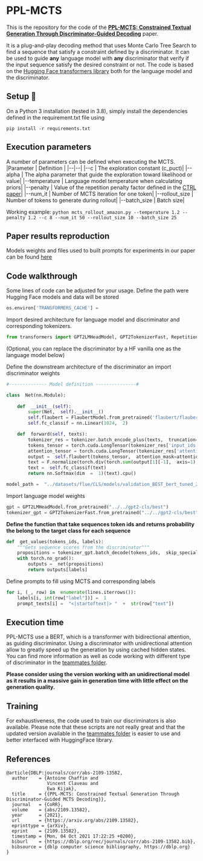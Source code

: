 # PPL-MCTS
This is the repository for the code of the **[PPL-MCTS: Constrained Textual Generation Through Discriminator-Guided Decoding](https://arxiv.org/pdf/2109.13582.pdf)** paper.

It is a plug-and-play decoding method that uses Monte Carlo Tree Search to find a sequence that satisfy a constraint defined by a discriminator. It can be used to guide **any** language model with **any** discriminator that verify if the input sequence satisfy the desired constraint or not.
The code is based on the [Hugging Face transformers library](https://huggingface.co/docs/transformers/index) both for the language model and the discriminator.
## Setup :wrench:
On a Python 3 installation (tested in 3.8), simply install the dependencies defined in the requirement.txt file using

    pip install -r requirements.txt
## Execution parameters
A number of parameters can be defined when executing the MCTS.
|Parameter | Definition |
|--|--|
|\-\-c   |  The exploration constant (c_puct)|
|\-\-alpha   |  The alpha parameter that guide the exploration toward likelihood or value|
|\-\-temperature  |  Language model temperature when calculating priors|
|\-\-penalty   |  Value of the repetition penalty factor defined in the [CTRL paper](https://arxiv.org/abs/1909.05858)|
|\-\-num_it  |  Number of MCTS iteration for one token|
|\-\-rollout_size  |  Number of tokens to generate during rollout|
|\-\-batch_size  |  Batch size|

Working example: 
`python mcts_rollout_amazon.py --temperature 1.2 --penalty 1.2 --c 8 --num_it 50 --rollout_size 10 --batch_size 25`

## Paper results reproduction
Models weights and files used to built prompts for experiments in our paper can be found [here](http://people.irisa.fr/Vincent.Claveau/caches/divers/PPL_MCTS_filetransfer.zip)

## Code walkthrough
Some lines of code can be adjusted for your usage.
Define the path were Hugging Face models and data will be stored
```python
os.environ['TRANSFORMERS_CACHE'] =
```
Import desired architecture for language model and discriminator and corresponding tokenizers.
```python
from transformers import GPT2LMHeadModel, GPT2TokenizerFast, RepetitionPenaltyLogitsProcessor, FlaubertTokenizer, FlaubertModel
```
(Optional, you can replace the discriminator by a HF vanilla one as the language model below)

Define the downstream architecture of the discriminator an import discriminator weights
```python
#-------------- Model definition ---------------#

class  Net(nn.Module):
	
	def  __init__(self):
		super(Net,  self).__init__()
		self.flaubert = FlaubertModel.from_pretrained('flaubert/flaubert_large_cased',  		output_hidden_states=True)
		self.fc_classif = nn.Linear(1024,  2)

	def  forward(self, texts):
		tokenizer_res = tokenizer.batch_encode_plus(texts,  truncation=True,  max_length=512,  padding='longest')
		tokens_tensor = torch.cuda.LongTensor(tokenizer_res['input_ids'])
		attention_tensor = torch.cuda.LongTensor(tokenizer_res['attention_mask'])
		output =  self.flaubert(tokens_tensor,  attention_mask=attention_tensor)
		text = F.normalize(torch.div(torch.sum(output[1][-1],  axis=1),torch.unsqueeze(torch.sum(attention_tensor,  axis=1),1)))
		text =  self.fc_classif(text)
		return nn.Softmax(dim  =  1)(text).cpu()

model_path =  "../datasets/flue/CLS/models/validation_BEST_bert_tuned_2021_08_19-17_58_19.pth"
```
Import language model weights
```python
gpt = GPT2LMHeadModel.from_pretrained("../../gpt2-cls/best")
tokenizer_gpt = GPT2TokenizerFast.from_pretrained("../../gpt2-cls/best")
```
**Define the function that take sequences token ids and returns probability the belong to the target class for each sequence**
```python
def  get_values(tokens_ids, labels):
	"""Gets sequence scores from the discriminator"""
	propositions = tokenizer_gpt.batch_decode(tokens_ids,  skip_special_tokens=True,  clean_up_tokenization_spaces=True)
	with torch.no_grad():
		outputs =  net(propositions)
		return outputs[labels]
```
Define prompts to fill using MCTS and corresponding labels
```python
for i, (_, row) in  enumerate(lines.iterrows()):
	labels[i, int(row["label"])] =  1
	prompt_texts[i] =  "<|startoftext|> "  +  str(row["text"])
```
## Execution time
PPL-MCTS use a BERT, which is a transformer with bidirectional attention, as guiding discriminator. Using a discriminator with unidirectional attention allow to greatly speed up the generation by using cached hidden states. 
You can find more information as well as code working with different type of discriminator in the [teammates folder](https://github.com/NohTow/PPL-MCTS/tree/main/teammates).

**Please consider using the version working with an unidirectional model as it results in a massive gain in generation time with little effect on the generation quality.**

## Training
For exhaustiveness, the code used to train our discriminators is also available. Please note that these scripts are not really great and that the updated version available in the [teammates folder](https://github.com/NohTow/PPL-MCTS/tree/main/teammates) is easier to use and better interfaced with HuggingFace library. 


## References
```
@article{DBLP:journals/corr/abs-2109-13582,
  author    = {Antoine Chaffin and
               Vincent Claveau and
               Ewa Kijak},
  title     = {{PPL-MCTS: Constrained Textual Generation Through Discriminator-Guided MCTS Decoding}},
  journal   = {CoRR},
  volume    = {abs/2109.13582},
  year      = {2021},
  url       = {https://arxiv.org/abs/2109.13582},
  eprinttype = {arXiv},
  eprint    = {2109.13582},
  timestamp = {Mon, 04 Oct 2021 17:22:25 +0200},
  biburl    = {https://dblp.org/rec/journals/corr/abs-2109-13582.bib},
  bibsource = {dblp computer science bibliography, https://dblp.org}
}

```
